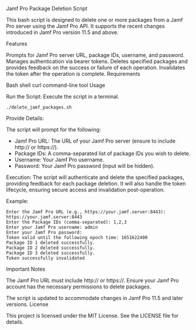 Jamf Pro Package Deletion Script

This bash script is designed to delete one or more packages from a Jamf Pro server using the Jamf Pro API. It supports the recent changes introduced in Jamf Pro version 11.5 and above.

Features

Prompts for Jamf Pro server URL, package IDs, username, and password.
Manages authentication via bearer tokens.
Deletes specified packages and provides feedback on the success or failure of each operation.
Invalidates the token after the operation is complete.
Requirements

Bash shell
curl command-line tool
Usage

Run the Script: Execute the script in a terminal.
```
./delete_jamf_packages.sh
```
Provide Details:

The script will prompt for the following:
- Jamf Pro URL: The URL of your Jamf Pro server (ensure to include http:// or https://).
- Package IDs: A comma-separated list of package IDs you wish to delete.
- Username: Your Jamf Pro username.
- Password: Your Jamf Pro password (input will be hidden).

Execution:
The script will authenticate and delete the specified packages, providing feedback for each package deletion.
It will also handle the token lifecycle, ensuring secure access and invalidation post-operation.

Example:
```
Enter the Jamf Pro URL (e.g., https://your.jamf.server:8443): https://your.jamf.server:8443
Enter the Package IDs (comma-separated): 1,2,3
Enter your Jamf Pro username: admin
Enter your Jamf Pro password: 
Token valid until the following epoch time: 1651622400
Package ID 1 deleted successfully.
Package ID 2 deleted successfully.
Package ID 3 deleted successfully.
Token successfully invalidated
```

Important Notes

The Jamf Pro URL must include http:// or https://.
Ensure your Jamf Pro account has the necessary permissions to delete packages.

The script is updated to accommodate changes in Jamf Pro 11.5 and later versions.
License

This project is licensed under the MIT License. See the LICENSE file for details.
